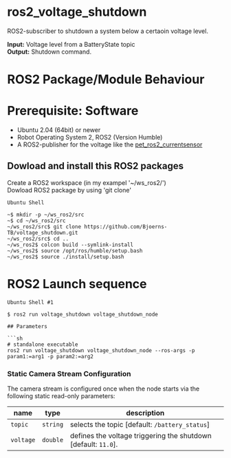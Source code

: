 # ros2_voltage_shutdown
ROS2-subscriber to shutdown a system below a certaoin voltage level.

**Input:** Voltage level from a BatteryState topic \
**Output:** Shutdown command.

# ROS2 Package/Module Behaviour

# Prerequisite: Software
* Ubuntu 2.04 (64bit) or newer
* Robot Operating System 2, ROS2 (Version Humble)
* A ROS2-publisher for the voltage like the [pet_ros2_currentsensor](https://github.com/Pet-Series/pet_ros2_currentsensor_ina219_pkg)

## Dowload and install this ROS2 packages
Create a ROS2 workspace (in my exampel '~/ws_ros2/') \
Dowload ROS2 package by using 'git clone'

`Ubuntu Shell`
```
~$ mkdir -p ~/ws_ros2/src
~$ cd ~/ws_ros2/src
~/ws_ros2/src$ git clone https://github.com/Bjoerns-TB/voltage_shutdown.git
~/ws_ros2/src$ cd ..
~/ws_ros2$ colcon build --symlink-install
~/ws_ros2$ source /opt/ros/humble/setup.bash
~/ws_ros2$ source ./install/setup.bash
```

# ROS2 Launch sequence
`Ubuntu Shell #1`
```
$ ros2 run voltage_shutdown voltage_shutdown_node  

## Parameters

```sh
# standalone executable
ros2 run voltage_shutdown voltage_shutdown_node --ros-args -p param1:=arg1 -p param2:=arg2
```

### Static Camera Stream Configuration

The camera stream is configured once when the node starts via the following static read-only parameters:

| name              | type                  | description |
| ----------------- | --------------------- |  ---------- |
| `topic`          | `string` | selects the topic [default: `/battery_status`]
| `voltage`            | `double`              | defines the voltage triggering the shutdown [default: `11.0`].
